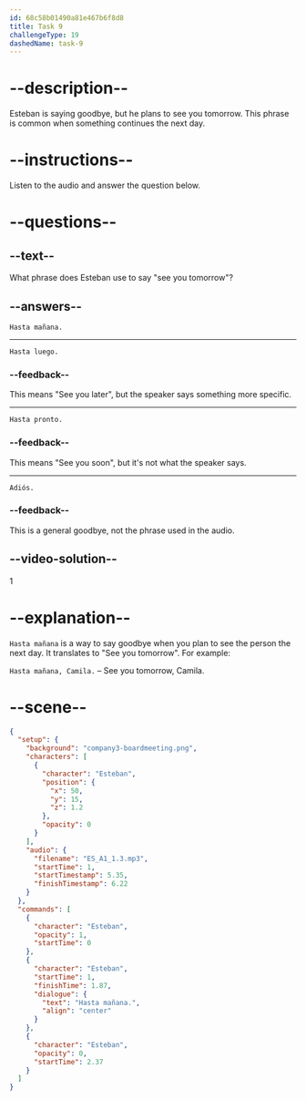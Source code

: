 ```yaml
---
id: 68c58b01490a81e467b6f8d8
title: Task 9
challengeType: 19
dashedName: task-9
---
```

<!-- (Audio) Esteban: Hasta mañana -->

# --description--

Esteban is saying goodbye, but he plans to see you tomorrow. This phrase is common when something continues the next day.

# --instructions--

Listen to the audio and answer the question below.

# --questions--

## --text--

What phrase does Esteban use to say "see you tomorrow"?

## --answers--

`Hasta mañana.`

---

`Hasta luego.`

### --feedback--

This means "See you later", but the speaker says something more specific.

---

`Hasta pronto.`

### --feedback--

This means "See you soon", but it's not what the speaker says.

---

`Adiós.`

### --feedback--

This is a general goodbye, not the phrase used in the audio.

## --video-solution--

1

# --explanation--

`Hasta mañana` is a way to say goodbye when you plan to see the person the next day.  It translates to "See you tomorrow". For example:  

`Hasta mañana, Camila.` – See you tomorrow, Camila.

# --scene--

```json
{
  "setup": {
    "background": "company3-boardmeeting.png",
    "characters": [
      {
        "character": "Esteban",
        "position": {
          "x": 50,
          "y": 15,
          "z": 1.2
        },
        "opacity": 0
      }
    ],
    "audio": {
      "filename": "ES_A1_1.3.mp3",
      "startTime": 1,
      "startTimestamp": 5.35,
      "finishTimestamp": 6.22
    }
  },
  "commands": [
    {
      "character": "Esteban",
      "opacity": 1,
      "startTime": 0
    },
    {
      "character": "Esteban",
      "startTime": 1,
      "finishTime": 1.87,
      "dialogue": {
        "text": "Hasta mañana.",
        "align": "center"
      }
    },
    {
      "character": "Esteban",
      "opacity": 0,
      "startTime": 2.37
    }
  ]
}
```
